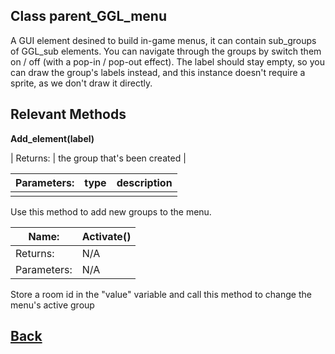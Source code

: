 ## Class parent_GGL_menu

A GUI element desined to build in-game menus, it can contain sub_groups of GGL_sub elements.
You can navigate through the groups by switch them on / off (with a pop-in / pop-out effect).
The label should stay empty, so you can draw the group's labels instead, and this instance doesn't require a sprite,
as we don't draw it directly.

## Relevant Methods


**Add_element(label)**

| Returns:  | the group that's been created    |

| Parameters: | type | description |
|--           |    --|--           |
|             |      |             |

Use this method to add new groups to the menu.

| Name:     | **Activate()** |
|--         |              --|
| Returns:  |      N/A       |
|Parameters:|      N/A       |

Store a room id in the "value" variable and call this method to change the menu's active group

## [Back](https://github.com/Ced30/GML-GUI-Library-GGL-Documentation/blob/main/API/Instance%20Classes.md)
